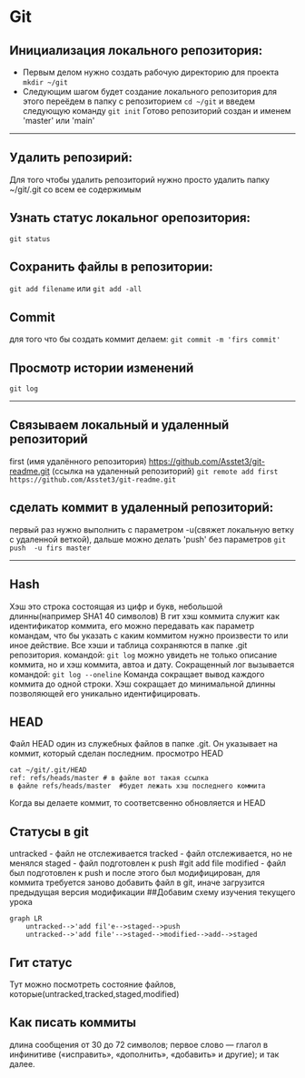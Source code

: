 # Git

## Инициализация локального репозитория:
* Первым делом нужно создать рабочую директорию для проекта
`mkdir ~/git`
* Следующим шагом будет создание локального репозитория
для этого переёдем в папку с репозиторием 
`cd ~/git`
и введем следующую команду
`git init`
Готово репозиторий создан и именем 'master' или 'main'

----

## Удалить репозирий:
Для того чтобы удалить репозиторий нужно просто удалить папку ~/git/.git со всем ее содержимым

## Узнать статус локальног орепозитория:
`git status`

## Сохранить файлы в репозитории:
`git add filename`
или 
`git add -all`

## Commit
для того что бы создать коммит делаем:
`git commit -m 'firs commit'`

##  Просмотр истории изменений
`git log`

----

## Связываем локальный и удаленный репозиторий
first (имя удалённого репозитория)
https://github.com/Asstet3/git-readme.git (ссылка на удаленный репозиторий)
`git remote add first https://github.com/Asstet3/git-readme.git`

## сделать коммит в удаленный репозиторий:
первый раз нужно выполнить с параметром -u(свяжет локальную ветку с удаленной веткой), дальше можно делать 'push' без параметров
`git push  -u firs master`

----
## Hash
Хэш это строка состоящая из цифр и букв, небольшой длинны(например SHA1  40 символов)
В гит хэш коммита служит как идентификатор коммита, его можно передавать как параметр  командам, что бы указать с каким коммитом нужно произвести  то или иное действие.
Все хэши и таблица сохраняются в папке .git репозитория.
командой:
`git log`
можно увидеть не только описание коммита, но и хэш коммита, автоа и дату.
Сокращенный лог вызывается командой:
 `git log --oneline`
Команда сокращает вывод каждого коммита до одной строки.
Хэш сокращает до минимальной длинны позволяющей его уникально идентифицировать.

## HEAD
Файл HEAD  один из служебных файлов в папке .git. Он указывает на коммит, который сделан последним.
просмотро HEAD
```
cat ~/git/.git/HEAD
ref: refs/heads/master # в файле вот такая ссылка
в файле refs/heads/master  #будет лежать хэш последнего коммита 
```
Когда вы делаете коммит, то соответсвенно обновляется и HEAD

## Статусы в git 
untracked - файл не отслеживается
tracked - файл отслеживается,  но не менялся
staged - файл подготовлен к push #git add file
modified - файл был подготовлен к push  и после этого был модифицирован, для коммита требуется заново добавить файл в git, иначе загрузится  предыдущая версия модификации
##Добавим схему изучения текущего урока
```mermaid
graph LR
	untracked-->'add fil'e-->staged-->push
	untracked-->'add file'-->staged-->modified-->add-->staged  
```
## Гит статус
Тут можно посмотреть состояние файлов, которые(untracked,tracked,staged,modified)

## Как писать коммиты
длина сообщения от 30 до 72 символов;
первое слово — глагол в инфинитиве («исправить», «дополнить», «добавить» и другие);
и так далее.
